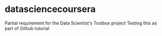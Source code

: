 # datasciencecoursera
Partial requirement for the Data Scientist's Toolbox project
Testing this as part of Github tutorial
